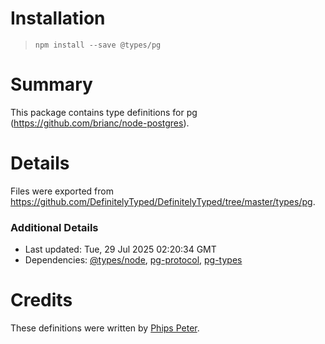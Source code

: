 # Installation
> `npm install --save @types/pg`

# Summary
This package contains type definitions for pg (https://github.com/brianc/node-postgres).

# Details
Files were exported from https://github.com/DefinitelyTyped/DefinitelyTyped/tree/master/types/pg.

### Additional Details
 * Last updated: Tue, 29 Jul 2025 02:20:34 GMT
 * Dependencies: [@types/node](https://npmjs.com/package/@types/node), [pg-protocol](https://npmjs.com/package/pg-protocol), [pg-types](https://npmjs.com/package/pg-types)

# Credits
These definitions were written by [Phips Peter](https://github.com/pspeter3).
